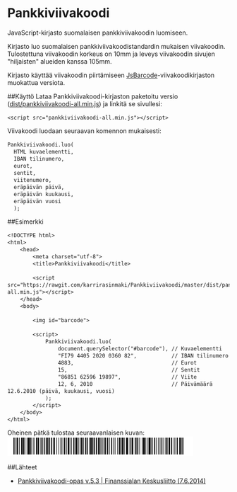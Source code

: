 Pankkiviivakoodi
================

JavaScript-kirjasto suomalaisen pankkiviivakoodin luomiseen.

Kirjasto luo suomalaisen pankkiviivakoodistandardin mukaisen viivakoodin. Tulostettuna viivakoodin korkeus on 10mm ja leveys viivakoodin sivujen "hiljaisten" alueiden kanssa 105mm.

Kirjasto käyttää viivakoodin piirtämiseen [JsBarcode](https://github.com/karrirasinmaki/JsBarcode)-viivakoodikirjaston muokattua versiota.

##Käyttö
Lataa Pankkiviivakoodi-kirjaston paketoitu versio ([dist/pankkiviivakoodi-all.min.js](https://raw.githubusercontent.com/karrirasinmaki/Pankkiviivakoodi/master/dist/pankkiviivakoodi-all.min.js)) ja linkitä se sivullesi:
```
<script src="pankkiviivakoodi-all.min.js"></script>
```

Viivakoodi luodaan seuraavan komennon mukaisesti:
```
Pankkiviivakoodi.luo( 
  HTML kuvaelementti, 
  IBAN tilinumero, 
  eurot,
  sentit,
  viitenumero,
  eräpäivän päivä,
  eräpäivän kuukausi,
  eräpäivän vuosi
  );
```

##Esimerkki
```
<!DOCTYPE html>
<html>
    <head>
        <meta charset="utf-8">
        <title>Pankkiviivakoodi</title>
        
        <script src="https://rawgit.com/karrirasinmaki/Pankkiviivakoodi/master/dist/pankkiviivakoodi-all.min.js"></script>
    </head>
    <body>
        
        <img id="barcode">
        
        <script>
            Pankkiviivakoodi.luo(
                document.querySelector("#barcode"), // Kuvaelementti
                "FI79 4405 2020 0360 82",           // IBAN tilinumero
                4883,                               // Eurot
                15,                                 // Sentit
                "86851 62596 19897",                // Viite
                12, 6, 2010                         // Päivämäärä 12.6.2010 (päivä, kuukausi, vuosi) 
            );
        </script>
    </body>
</html>
```
Oheinen pätkä tulostaa seuraavanlaisen kuvan:    
![Esimerkkiviivakoodi](https://raw.githubusercontent.com/karrirasinmaki/Pankkiviivakoodi/master/esimerkkiviivakoodi.png)

##Lähteet
- [Pankkiviivakoodi-opas v.5.3 | Finanssialan Keskusliitto (7.6.2014)](http://www.fkl.fi/teemasivut/sepa/tekninen_dokumentaatio/Dokumentit/Pankkiviivakoodi-opas.pdf)
